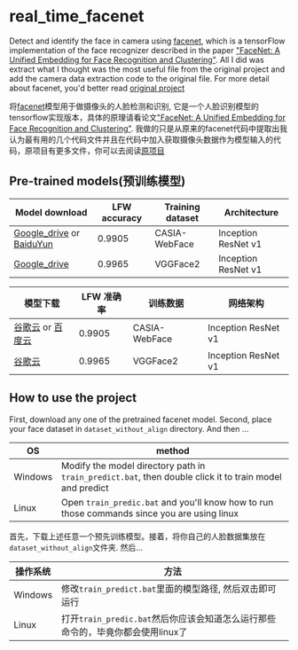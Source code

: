 # real_time_facenet
Detect and identify the face in camera using [facenet](https://github.com/davidsandberg/facenet), which is a tensorFlow implementation of the face recognizer described in the paper
["FaceNet: A Unified Embedding for Face Recognition and Clustering"](http://arxiv.org/abs/1503.03832). All I did was extract what I thought was the most useful file from the original project and add the camera data extraction code to the original file. For more detail about facenet, you'd better read [original project](https://github.com/davidsandberg/facenet)

将[facenet](https://github.com/davidsandberg/facenet)模型用于做摄像头的人脸检测和识别, 它是一个人脸识别模型的tensorflow实现版本，具体的原理请看论文["FaceNet: A Unified Embedding for Face Recognition and Clustering"](http://arxiv.org/abs/1503.03832). 我做的只是从原来的facenet代码中提取出我认为最有用的几个代码文件并且在代码中加入获取摄像头数据作为模型输入的代码，原项目有更多文件，你可以去阅读[原项目](https://github.com/davidsandberg/facenet)

## Pre-trained models(预训练模型)
| Model download      | LFW accuracy | Training dataset | Architecture |
|-----------------|--------------|------------------|-------------|
| [Google_drive](https://drive.google.com/open?id=1R77HmFADxe87GmoLwzfgMu_HY0IhcyBz) or [BaiduYun](https://pan.baidu.com/s/1k_k6I0d85T7yVLRFovkj3w) | 0.9905        | CASIA-WebFace    | Inception ResNet v1|
| [Google_drive](https://drive.google.com/open?id=1EXPBSXwTaqrSC0OhUdXNmKSh9qJUQ55-) | 0.9965        | VGGFace2      | Inception ResNet v1 |

| 模型下载      | LFW 准确率 | 训练数据 | 网络架构 |
|-----------------|--------------|------------------|-------------|
| [谷歌云](https://drive.google.com/open?id=1R77HmFADxe87GmoLwzfgMu_HY0IhcyBz) or [百度云](https://pan.baidu.com/s/1k_k6I0d85T7yVLRFovkj3w) | 0.9905        | CASIA-WebFace    | Inception ResNet v1|
| [谷歌云](https://drive.google.com/open?id=1EXPBSXwTaqrSC0OhUdXNmKSh9qJUQ55-) | 0.9965        | VGGFace2      | Inception ResNet v1 |

## How to use the project
First, download any one of the pretrained facenet model. Second, place your face dataset in `dataset_without_align` directory. And then ...

|    OS    | method |
|-----------------|--------------|
| Windows | Modify the model directory path in `train_predict.bat`, then double click it to train model and predict|
| Linux | Open `train_predic.bat` and you'll know how to run those commands since you are using linux |

首先，下载上述任意一个预先训练模型。接着，将你自己的人脸数据集放在`dataset_without_align`文件夹. 然后...

|    操作系统    | 方法 |
|-----------------|--------------|
| Windows | 修改`train_predict.bat`里面的模型路径, 然后双击即可运行|
| Linux | 打开`train_predic.bat`然后你应该会知道怎么运行那些命令的，毕竟你都会使用linux了 |
